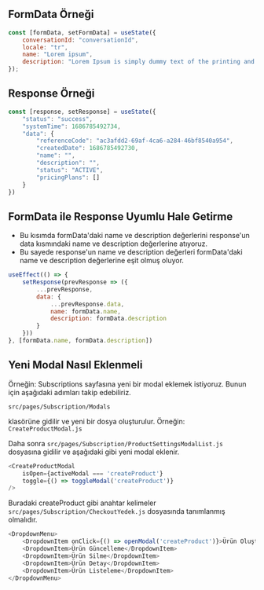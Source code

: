 ## FormData Örneği

```javascript
const [formData, setFormData] = useState({
    conversationId: "conversationId",
    locale: "tr",
    name: "Lorem ipsum",
    description: "Lorem Ipsum is simply dummy text of the printing and typesetting industry."
});
```

## Response Örneği

```javascript
const [response, setResponse] = useState({
    "status": "success",
    "systemTime": 1686785492734,
    "data": {
        "referenceCode": "ac3afdd2-69af-4ca6-a284-46bf8540a954",
        "createdDate": 1686785492730,
        "name": "",
        "description": "",
        "status": "ACTIVE",
        "pricingPlans": []
    }
})
```

## FormData ile Response Uyumlu Hale Getirme

* Bu kısımda formData'daki name ve description değerlerini response'un data kısmındaki name ve description değerlerine atıyoruz.
* Bu sayede response'un name ve description değerleri formData'daki name ve description değerlerine eşit olmuş oluyor.

```javascript
useEffect(() => {
    setResponse(prevResponse => ({
        ...prevResponse,
        data: {
            ...prevResponse.data,
            name: formData.name,
            description: formData.description
        }
    }))
}, [formData.name, formData.description])
```

## Yeni Modal Nasıl Eklenmeli

Örneğin: Subscriptions sayfasına yeni bir modal eklemek istiyoruz. Bunun için aşağıdaki adımları takip edebiliriz.

``src/pages/Subscription/Modals``

klasörüne gidilir ve yeni bir dosya oluşturulur. Örneğin: ``CreateProductModal.js``

Daha sonra ``src/pages/Subscription/ProductSettingsModalList.js`` dosyasına gidilir ve aşağıdaki gibi yeni modal eklenir.

```javascript
<CreateProductModal
    isOpen={activeModal === 'createProduct'}
    toggle={() => toggleModal('createProduct')}
/>
```

Buradaki createProduct gibi anahtar kelimeler ``src/pages/Subscription/CheckoutYedek.js`` dosyasında tanımlanmış olmalıdır.

```javascript
<DropdownMenu>
    <DropdownItem onClick={() => openModal('createProduct')}>Ürün Oluşturma</DropdownItem>
    <DropdownItem>Ürün Güncelleme</DropdownItem>
    <DropdownItem>Ürün Silme</DropdownItem>
    <DropdownItem>Ürün Detay</DropdownItem>
    <DropdownItem>Ürün Listeleme</DropdownItem>
</DropdownMenu>
```